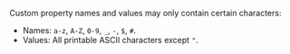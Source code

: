 Custom property names and values may only contain certain characters:

* Names: `a-z`, `A-Z`, `0-9`, `_`, `-`, `$`, `#`.
* Values: All printable ASCII characters except `"`.
